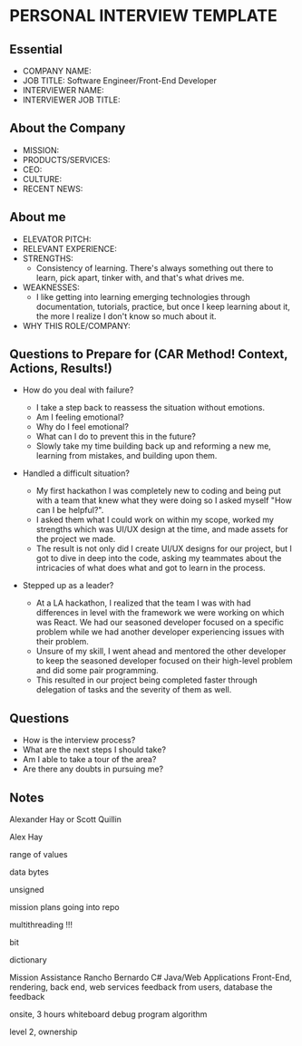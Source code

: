 # PERSONAL INTERVIEW TEMPLATE

## Essential

- COMPANY NAME:
- JOB TITLE: Software Engineer/Front-End Developer
- INTERVIEWER NAME:
- INTERVIEWER JOB TITLE:

## About the Company

- MISSION:
- PRODUCTS/SERVICES:
- CEO:
- CULTURE:
- RECENT NEWS:

## About me

- ELEVATOR PITCH:
- RELEVANT EXPERIENCE:
- STRENGTHS:
  - Consistency of learning. There's always something out there to learn, pick apart, tinker with, and that's what drives me.
- WEAKNESSES:
  - I like getting into learning emerging technologies through documentation, tutorials, practice, but once I keep learning about it, the more I realize I don't know so much about it.
- WHY THIS ROLE/COMPANY:

## Questions to Prepare for (CAR Method! Context, Actions, Results!)

- How do you deal with failure?
  - I take a step back to reassess the situation without emotions.
  - Am I feeling emotional?
  - Why do I feel emotional?
  - What can I do to prevent this in the future?
  - Slowly take my time building back up and reforming a new me, learning from mistakes, and building upon them.
  
- Handled a difficult situation?
  - My first hackathon I was completely new to coding and being put with a team that knew what they were doing so I asked myself "How can I be helpful?".
  - I asked them what I could work on within my scope, worked my strengths which was UI/UX design at the time, and made assets for the project we made.
  - The result is not only did I create UI/UX designs for our project, but I got to dive in deep into the code, asking my teammates about the intricacies of what does what and got to learn in the process.
  
- Stepped up as a leader?
  - At a LA hackathon, I realized that the team I was with had differences in level with the framework we were working on which was React. We had our seasoned developer focused on a specific problem while we had another developer experiencing issues with their problem.
  - Unsure of my skill, I went ahead and mentored the other developer to keep the seasoned developer focused on their high-level problem and did some pair programming.
  - This resulted in our project being completed faster through delegation of tasks and the severity of them as well.

## Questions

- How is the interview process?
- What are the next steps I should take?
- Am I able to take a tour of the area?
- Are there any doubts in pursuing me?

## Notes

Alexander Hay or Scott Quillin

Alex Hay

range of values

data bytes

unsigned

mission plans going into repo

multithreading !!!

bit

dictionary

Mission Assistance Rancho Bernardo
C#
Java/Web Applications
Front-End, rendering, back end, web services
feedback from users, database the feedback

onsite, 3 hours
whiteboard
debug program
algorithm

level 2, ownership